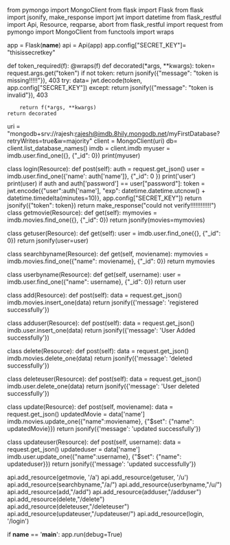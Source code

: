 from pymongo import MongoClient
from flask import Flask
from flask import jsonify, make_response
import jwt
import datetime
from flask_restful import Api, Resource, reqparse, abort
from flask_restful import request
from pymongo import MongoClient
from functools import wraps




app = Flask(__name__)
api = Api(app)
app.config["SECRET_KEY"]= "thisissecretkey"

def token_required(f):
    @wraps(f)
    def decorated(*args, **kwargs):
        token= request.args.get("token")
        if  not token:
            return jsonify({"message": "token is missing!!!!!"}), 403
        try:
            data= jwt.decode(token, app.config["SECRET_KEY"])
        except:
            return jsonify({"message": "token is invalid"}), 403

        return f(*args, **kwargs)
    return decorated




uri = "mongodb+srv://rajesh:rajesh@imdb.8hily.mongodb.net/myFirstDatabase?retryWrites=true&w=majority"
client = MongoClient(uri)
db= client.list_database_names()
imdb = client.imdb
myuser = imdb.user.find_one({}, {"_id": 0})
print(myuser)

class login(Resource):
    def post(self):
        auth = request.get_json()
        user = imdb.user.find_one({'name': auth['name']}, {"_id": 0 })
        print('user')
        print(user)
        if auth and auth['password'] == user["password"]:
            token = jwt.encode({"user":auth['name'], "exp": datetime.datetime.utcnow() + datetime.timedelta(minutes=10)}, app.config["SECRET_KEY"])
            return jsonify({"token": token})
        return make_response("could not verify!!!!!!!!!!!!")
class getmovie(Resource):
    def get(self):
        mymovies = imdb.movies.find_one({}, {"_id": 0})
        return jsonify(movies=mymovies)


class getuser(Resource):
    def get(self):
        user = imdb.user.find_one({}, {"_id": 0})
        return jsonify(user=user)


class searchbyname(Resource):
    def get(self, moviename):
        mymovies = imdb.movies.find_one({"name": moviename}, {"_id": 0})
        return mymovies

class userbyname(Resource):
    def get(self, username):
        user = imdb.user.find_one({"name": username}, {"_id": 0})
        return user


class add(Resource):
    def post(self):
        data = request.get_json()
        imdb.movies.insert_one(data)
        return jsonify({'message': 'registered successfully'})

class adduser(Resource):
    def post(self):
        data = request.get_json()
        imdb.user.insert_one(data)
        return jsonify({'message': 'User Added successfully'})

class delete(Resource):
    def post(self):
        data = request.get_json()
        imdb.movies.delete_one(data)
        return jsonify({'message': 'deleted successfully'})

class deleteuser(Resource):
    def post(self):
        data = request.get_json()
        imdb.user.delete_one(data)
        return jsonify({'message': 'User deleted successfully'})

class update(Resource):
    def post(self, moviename):
        data = request.get_json()
        updatedMovie = data['name']
        imdb.movies.update_one({"name":moviename}, {"$set": {"name": updatedMovie}})
        return jsonify({'message': 'updated successfully'})

class updateuser(Resource):
    def post(self, username):
        data = request.get_json()
        updateduser = data['name']
        imdb.user.update_one({"name":username}, {"$set": {"name": updateduser}})
        return jsonify({'message': 'updated successfully'})



api.add_resource(getmovie, '/a')
api.add_resource(getuser, '/u')
api.add_resource(searchbyname,"/a/<moviename>")
api.add_resource(userbyname,"/u/<username>")
api.add_resource(add,"/add")
api.add_resource(adduser,"/adduser")
api.add_resource(delete,"/delete")
api.add_resource(deleteuser,"/deleteuser")
api.add_resource(updateuser,"/updateuser/<username>")
api.add_resource(login, '/login')

if __name__ == '__main__':
    app.run(debug=True)
